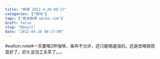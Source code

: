 ```yaml
---
title: "微博 2012.4.20 08:17"
categories: ["嘀咕"]
tags: ["来自微博 weibo.com"]
draft: false
slug: "bQoyit"
date: "2012-04-20 08:17:00"
---
```


<p>#eallion.note#一天要喝2杯咖啡，条件不允许，还只能喝速溶的。还是改喝铁观音好了。好久没泡工夫茶了。。。 ​​​​</p>
